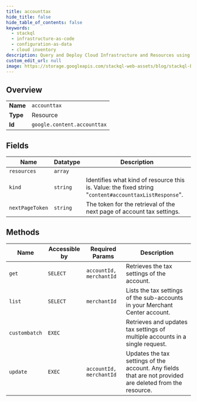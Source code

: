 ```yaml
---
title: accounttax
hide_title: false
hide_table_of_contents: false
keywords:
  - stackql
  - infrastructure-as-code
  - configuration-as-data
  - cloud inventory
description: Query and Deploy Cloud Infrastructure and Resources using SQL
custom_edit_url: null
image: https://storage.googleapis.com/stackql-web-assets/blog/stackql-blog-post-featured-image.png
---
```

  
    

## Overview
<table><tbody>
<tr><td><b>Name</b></td><td><code>accounttax</code></td></tr>
<tr><td><b>Type</b></td><td>Resource</td></tr>
<tr><td><b>Id</b></td><td><code>google.content.accounttax</code></td></tr>
</tbody></table>

## Fields
| Name | Datatype | Description |
| ---- | -------- | ----------- |
| `resources` | `array` |  |
| `kind` | `string` | Identifies what kind of resource this is. Value: the fixed string "`content#accounttaxListResponse`". |
| `nextPageToken` | `string` | The token for the retrieval of the next page of account tax settings. |
## Methods
| Name | Accessible by | Required Params | Description |
| ---- | ------------- | --------------- | ----------- |
| `get` | `SELECT` | `accountId, merchantId` | Retrieves the tax settings of the account. |
| `list` | `SELECT` | `merchantId` | Lists the tax settings of the sub-accounts in your Merchant Center account. |
| `custombatch` | `EXEC` |  | Retrieves and updates tax settings of multiple accounts in a single request. |
| `update` | `EXEC` | `accountId, merchantId` | Updates the tax settings of the account. Any fields that are not provided are deleted from the resource. |
